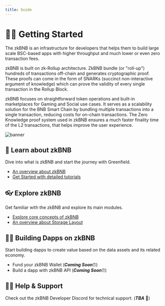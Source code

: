 ```yaml
---
title: Guide
---
```


# 👨‍💻 Getting Started 

The zkBNB is an infrastructure for developers that helps them to build large scale BSC-based apps with higher throughput and much lower or even zero transaction fees.

zkBNB is built on zk-Rollup architecture. ZkBNB bundle (or "roll-up") hundreds of transactions off-chain and generates cryptographic proof. These proofs can come in the form of SNARKs (succinct non-interactive argument of knowledge) which can prove the validity of every single transaction in the Rollup Block.

zkBNB focuses on straightforward token operations and built-in marketplaces for Gaming and Social use cases. It serves as a scalability solution for the BNB Smart Chain by bundling multiple transactions into a single transaction, reducing costs for on-chain transactions. The Zero Knowledge proof system used in zkBNB ensures a much faster finality time of the L2 transactions, that helps improve the user experience. 

![banner](https://github.com/bnb-chain/zkbnb/raw/master/docs/assets/banner.png)

## 📔 Learn about zkBNB

Dive into what is zkBNB and start the journey with Greenfield.

- [An overview about zkBNB ](overview.md)
- [Get Started with detailed tutorials](../tutorials/fund-zkbnb-wallet.md)

## 👓 Explore zkBNB

Get familiar with the zkBNB and explore its main modules.

- [Explore core concepts of zkBNB](../core-concepts/overview.md)
- [An overview about Storage Layout](../storage/storage-layout.md)

## 👨‍🔧 Building Dapps on zkBNB

Start building dapps to create value based on the data assets and its related economy.
- Fund your zkBNB Wallet (_**Coming Soon**_⏰)
- Build a dapp with zkBNB API (_**Coming Soon**_⏰)


## 🙋‍♀️ Help & Support 
Check out the zkBNB Developer Discord for technical support. (**_TBA_** 📢)
